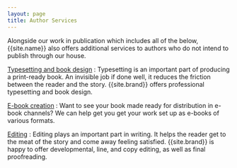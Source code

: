```yaml
---
layout: page
title: Author Services
---
```


Alongside our work in publication which includes all of the below, {{site.name}} also offers additional services to authors who do not intend to publish through our house.

[Typesetting and book design](typesetting)
:   Typesetting is an important part of producing a print-ready book. An invisible job if done well, it reduces the friction between the reader and the story. {{site.brand}} offers professional typesetting and book design.

[E-book creation](ebook-creation)
:   Want to see your book made ready for distribution in e-book channels? We can help get you get your work set up as e-books of various formats.

[Editing](editing)
:   Editing plays an important part in writing. It helps the reader get to the meat of the story and come away feeling satisfied. {{site.brand}} is happy to offer developmental, line, and copy editing, as well as final proofreading.
